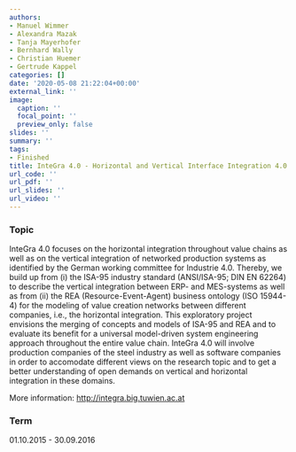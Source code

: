 ```yaml
---
authors:
- Manuel Wimmer
- Alexandra Mazak
- Tanja Mayerhofer
- Bernhard Wally
- Christian Huemer
- Gertrude Kappel
categories: []
date: '2020-05-08 21:22:04+00:00'
external_link: ''
image:
  caption: ''
  focal_point: ''
  preview_only: false
slides: ''
summary: ''
tags:
- Finished
title: InteGra 4.0 - Horizontal and Vertical Interface Integration 4.0
url_code: ''
url_pdf: ''
url_slides: ''
url_video: ''
---
```


### Topic

InteGra 4.0 focuses on the horizontal integration throughout value chains as well as on the vertical integration of networked production systems as identified by the German working committee for Industrie 4.0. Thereby, we build up from (i) the ISA-95 industry standard (ANSI/ISA-95; DIN EN 62264) to describe the vertical integration between ERP- and MES-systems as well as from (ii) the REA (Resource-Event-Agent) business ontology (ISO 15944-4) for the modeling of value creation networks between different companies, i.e., the horizontal integration. This exploratory project envisions the merging of concepts and models of ISA-95 and REA and to evaluate its benefit for a universal model-driven system engineering approach throughout the entire value chain. InteGra 4.0 will involve production companies of the steel industry as well as software companies in order to accomodate different views on the research topic and to get a better understanding of open demands on vertical and horizontal integration in these domains.

More information: [http://integra.big.tuwien.ac.at ](http://integra.big.tuwien.ac.at)

### Term

01.10.2015 - 30.09.2016